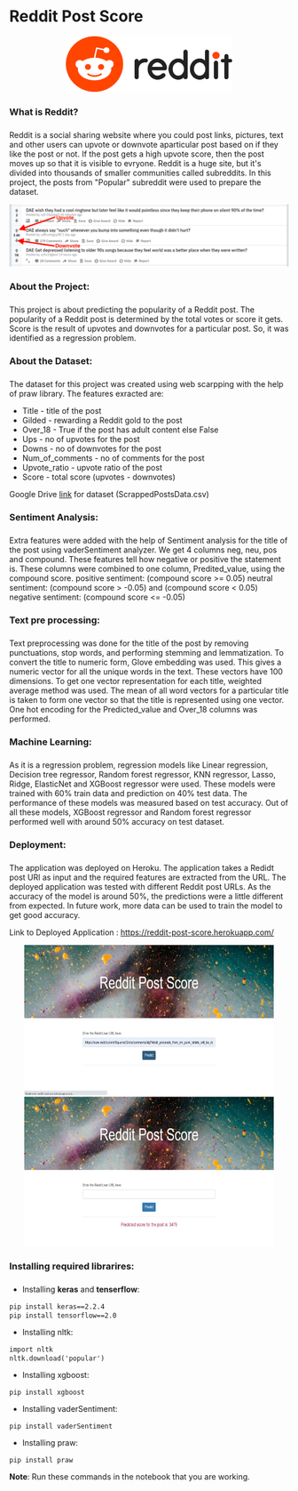 # Reddit Post Score

<div align="center">
  <img src="/Images/reddit-logo.png" height="100" width="300">
</div>

### What is Reddit? <h3>
Reddit is a social sharing website where you could post links, pictures, text and other users can upvote or downvote aparticular post based on if they like the post or not. If the post gets a high upvote score, then the post moves up so that it is visible to evryone. Reddit is a huge site, but it's divided into thousands of smaller communities called subreddits. In this project, the posts from "Popular" subreddit were used to prepare the dataset.
<div align="center">
  <img src="/Images/Upvote_Downvote.png">
</div>
  
### About the Project: <h3>
This project is about predicting the popularity of a Reddit post. The popularity of a Reddit post is determined by the total votes or score it gets. Score is the result of upvotes and downvotes for a particular post. So, it was identified as a regression problem.

### About the Dataset: <h3>
The dataset for this project was created using web scarpping with the help of praw library. The features exracted are:
* Title - title of the post
* Gilded - rewarding a Reddit gold to the post
* Over_18 - True if the post has adult content else False
* Ups - no of upvotes for the post
* Downs - no of downvotes for the post
* Num_of_comments - no of comments for the post
* Upvote_ratio - upvote ratio of the post
* Score - total score (upvotes - downvotes)
  
Google Drive [link](https://drive.google.com/file/d/15nO0765lScyH17q-XvJ068hD7-spne0T/view?usp=sharing) for dataset (ScrappedPostsData.csv)

### Sentiment Analysis: <h3>
Extra features were added with the help of Sentiment analysis for the title of the post using vaderSentiment analyzer. We get 4 columns neg, neu, pos and compound. These features tell how negative or positive the statement is. These columns were combined to one column, Predited_value, using the compound score. 
positive sentiment: (compound score >= 0.05)
neutral sentiment: (compound score > -0.05) and (compound score < 0.05)
negative sentiment: (compound score <= -0.05)

### Text pre processing: <h3>
Text preprocessing was done for the title of the post by removing punctuations, stop words, and performing stemming and lemmatization. To convert the title to numeric form, Glove embedding was used. This gives a numeric vector for all the unique words in the text. These vectors have 100 dimensions. To get one vector representation for each title, weighted average method was used. The mean of all word vectors for a particular title is taken to form one vector so that the title is represented using one vector. One hot encoding for the Predicted_value and Over_18 columns was performed. 

### Machine Learning: <h3>
As it is a regression problem, regression models like Linear regression, Decision tree regressor, Random forest regressor, KNN regressor, Lasso, Ridge, ElasticNet and XGBoost regressor were used. These models were trained with 60% train data and prediction on 40% test data. The performance of these models was measured based on test accuracy. Out of all these models, XGBoost regressor and Random forest regressor performed well with around 50% accuracy on test dataset. 

### Deployment: <h3>
The application was deployed on Heroku. The application takes a Redidt post URl as input and the required features are extracted from the URL. The deployed application was tested with different Reddit post URLs. As the accuracy of the model is around 50%, the predictions were a little different from expected. In future work, more data can be used to train the model to get good accuracy.
  
Link to Deployed Application : https://reddit-post-score.herokuapp.com/

<div align="center">
  <img src="/Images/1.jpg" height="270" width="450"><img src="/Images/2.jpg" height="270" width="450">
</div>

### Installing required librarires: <h3>
* Installing __keras__ and __tenserflow__:
```
pip install keras==2.2.4
pip install tensorflow==2.0
```
* Installing nltk:
```
import nltk
nltk.download('popular')
```
* Installing xgboost:
```
pip install xgboost
```
* Installing vaderSentiment:
```
pip install vaderSentiment
```
* Installing praw:
```
pip install praw
```
__Note__: Run these commands in the notebook that you are working.

